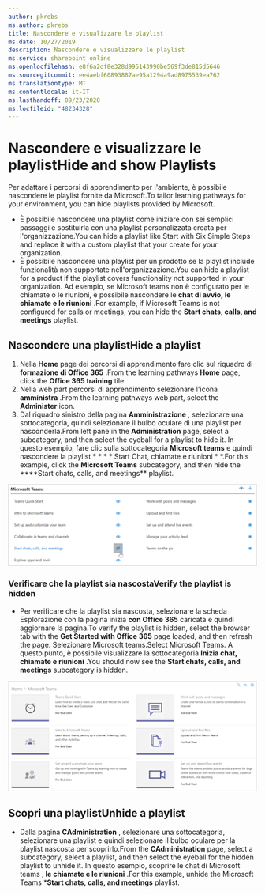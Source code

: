 ```yaml
---
author: pkrebs
ms.author: pkrebs
title: Nascondere e visualizzare le playlist
ms.date: 10/27/2019
description: Nascondere e visualizzare le playlist
ms.service: sharepoint online
ms.openlocfilehash: e8f6a2df8e328d995143990be569f3de815d5646
ms.sourcegitcommit: ee4aebf60893887ae95a1294a9ad8975539ea762
ms.translationtype: MT
ms.contentlocale: it-IT
ms.lasthandoff: 09/23/2020
ms.locfileid: "48234328"
---
```

# <a name="hide-and-show-playlists"></a><span data-ttu-id="33305-103">Nascondere e visualizzare le playlist</span><span class="sxs-lookup"><span data-stu-id="33305-103">Hide and show Playlists</span></span>

<span data-ttu-id="33305-104">Per adattare i percorsi di apprendimento per l'ambiente, è possibile nascondere le playlist fornite da Microsoft.</span><span class="sxs-lookup"><span data-stu-id="33305-104">To tailor learning pathways for your environment, you can hide playlists provided by Microsoft.</span></span> 

- <span data-ttu-id="33305-105">È possibile nascondere una playlist come iniziare con sei semplici passaggi e sostituirla con una playlist personalizzata creata per l'organizzazione.</span><span class="sxs-lookup"><span data-stu-id="33305-105">You can hide a playlist like Start with Six Simple Steps and replace it with a custom playlist that your create for your organization.</span></span>
- <span data-ttu-id="33305-106">È possibile nascondere una playlist per un prodotto se la playlist include funzionalità non supportate nell'organizzazione.</span><span class="sxs-lookup"><span data-stu-id="33305-106">You can hide a playlist for a product if the playlist covers functionality not supported in your organization.</span></span> <span data-ttu-id="33305-107">Ad esempio, se Microsoft teams non è configurato per le chiamate o le riunioni, è possibile nascondere le **chat di avvio, le chiamate e le riunioni** .</span><span class="sxs-lookup"><span data-stu-id="33305-107">For example, if Microsoft Teams is not configured for calls or meetings, you can hide the **Start chats, calls, and meetings** playlist.</span></span> 

## <a name="hide-a-playlist"></a><span data-ttu-id="33305-108">Nascondere una playlist</span><span class="sxs-lookup"><span data-stu-id="33305-108">Hide a playlist</span></span>

1. <span data-ttu-id="33305-109">Nella **Home** page dei percorsi di apprendimento fare clic sul riquadro di **formazione di Office 365** .</span><span class="sxs-lookup"><span data-stu-id="33305-109">From the learning pathways **Home** page, click the **Office 365 training** tile.</span></span>
2. <span data-ttu-id="33305-110">Nella web part percorsi di apprendimento selezionare l'icona **amministra** .</span><span class="sxs-lookup"><span data-stu-id="33305-110">From the learning pathways web part, select the **Administer** icon.</span></span> 
3. <span data-ttu-id="33305-111">Dal riquadro sinistro della pagina **Amministrazione** , selezionare una sottocategoria, quindi selezionare il bulbo oculare di una playlist per nasconderla.</span><span class="sxs-lookup"><span data-stu-id="33305-111">From left pane in the **Administration** page, select a subcategory, and then select the eyeball for a playlist to hide it.</span></span> <span data-ttu-id="33305-112">In questo esempio, fare clic sulla sottocategoria **Microsoft teams** e quindi nascondere la playlist \* \* \* \* Start Chat, chiamate e riunioni \* \*.</span><span class="sxs-lookup"><span data-stu-id="33305-112">For this example, click the **Microsoft Teams** subcategory, and then hide the \*\*\*\*Start chats, calls, and meetings\*\* playlist.</span></span>  

![cg-hideplaylist.png](media/cg-hideplaylist.png)

### <a name="verify-the-playlist-is-hidden"></a><span data-ttu-id="33305-114">Verificare che la playlist sia nascosta</span><span class="sxs-lookup"><span data-stu-id="33305-114">Verify the playlist is hidden</span></span>
- <span data-ttu-id="33305-115">Per verificare che la playlist sia nascosta, selezionare la scheda Esplorazione con la pagina inizia **con Office 365** caricata e quindi aggiornare la pagina.</span><span class="sxs-lookup"><span data-stu-id="33305-115">To verify the playlist is hidden, select the browser tab with the **Get Started with Office 365** page loaded, and then refresh the page.</span></span> <span data-ttu-id="33305-116">Selezionare Microsoft teams.</span><span class="sxs-lookup"><span data-stu-id="33305-116">Select Microsoft Teams.</span></span> <span data-ttu-id="33305-117">A questo punto, è possibile visualizzare la sottocategoria **Inizia chat, chiamate e riunioni** .</span><span class="sxs-lookup"><span data-stu-id="33305-117">You should now see the **Start chats, calls, and meetings** subcategory is hidden.</span></span> 

![cg-hideplaylistrefresh.png](media/cg-hideplaylistrefresh.png)

## <a name="unhide-a-playlist"></a><span data-ttu-id="33305-119">Scopri una playlist</span><span class="sxs-lookup"><span data-stu-id="33305-119">Unhide a playlist</span></span>

- <span data-ttu-id="33305-120">Dalla pagina **CAdministration** , selezionare una sottocategoria, selezionare una playlist e quindi selezionare il bulbo oculare per la playlist nascosta per scoprirlo.</span><span class="sxs-lookup"><span data-stu-id="33305-120">From the **CAdministration** page, select a subcategory, select a playlist, and then select the eyeball for the hidden playlist to unhide it.</span></span> <span data-ttu-id="33305-121">In questo esempio, scoprire le chat di Microsoft teams **, le chiamate e le riunioni** .</span><span class="sxs-lookup"><span data-stu-id="33305-121">For this example, unhide the Microsoft Teams \***Start chats, calls, and meetings** playlist.</span></span>   

